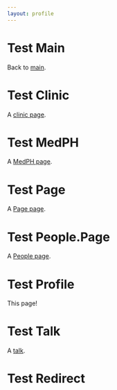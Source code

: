 ```yaml
---
layout: profile
---
```


# Test Main

Back to [main](/).

# Test Clinic

A [clinic page](clinic).

# Test MedPH

A [MedPH page](medph).

# Test Page

A [Page page](pagepage).

# Test People.Page

A [People page](peoplepage).

# Test Profile

This page!

# Test Talk

A [talk](talk).

# Test Redirect

